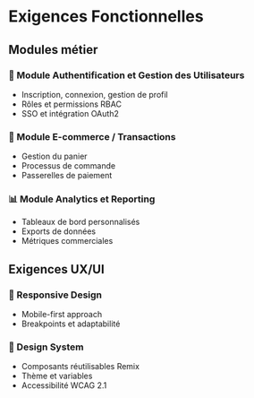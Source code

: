 # Exigences Fonctionnelles

## Modules métier

### 🔐 Module Authentification et Gestion des Utilisateurs
- Inscription, connexion, gestion de profil
- Rôles et permissions RBAC
- SSO et intégration OAuth2

### 🛒 Module E-commerce / Transactions
- Gestion du panier
- Processus de commande
- Passerelles de paiement

### 📊 Module Analytics et Reporting
- Tableaux de bord personnalisés
- Exports de données
- Métriques commerciales

## Exigences UX/UI

### 📱 Responsive Design
- Mobile-first approach
- Breakpoints et adaptabilité

### 🎨 Design System
- Composants réutilisables Remix
- Thème et variables
- Accessibilité WCAG 2.1
